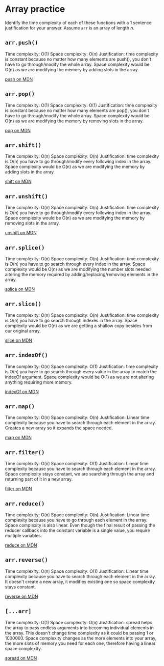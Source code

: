 # Array practice

Identify the time complexity of each of these functions with a 1 sentence
justification for your answer. Assume `arr` is an array of length _n_.

## `arr.push()`

Time complexity: O(1) 
Space complexity: O(n)
Justification: time complexity is constant because no matter how many elements are push(), you don't have to go through/modify the whole array. Space complexity would be O(n) as we are modifying the memory by adding slots in the array.


[push on MDN][push]


## `arr.pop()`

Time complexity: O(1)
Space complexity: O(1)
Justification: time complexity is constant because no matter how many elements are pop(), you don't have to go through/modify the whole array. Space complexity would be O(n) as we are modifying the memory by removing slots in the array.

[pop on MDN][pop]

## `arr.shift()`

Time complexity: O(n)
Space complexity: O(n)
Justification: time complexity is O(n) you have to go through/modify every following index in the array. Space complexity would be O(n) as we are modifying the memory by adding slots in the array.


[shift on MDN][shift]

## `arr.unshift()`

Time complexity: O(n)
Space complexity: O(n)
Justification: time complexity is O(n) you have to go through/modify every following index in the array. Space complexity would be O(n) as we are modifying the memory by removing slots in the array.

[unshift on MDN][unshift]

## `arr.splice()`

Time complexity: O(n)
Space complexity: O(n)
Justification: time complexity is O(n) you have to go search through every index in the array. Space complexity would be O(n) as we are modifying the number slots needed altering the memory required by adding/replacing/removing elements in the array.

[splice on MDN][splice]

## `arr.slice()`

Time complexity: O(n)
Space complexity: O(n)
Justification: time complexity is O(n) you have to go search through indexes in the array. Space complexity would be O(n) as we are getting a shallow copy besides from our original array. 

[slice on MDN][slice]

## `arr.indexOf()`

Time complexity: O(n)
Space complexity: O(1)
Justification: time complexity is O(n) you have to go search through every value in the array to match the indexOf argument. Space complexity would be O(1) as we are not altering anything requiring more memory.

[indexOf on MDN][indexOf]

## `arr.map()`

Time complexity: O(n)
Space complexity: O(n)
Justification: Linear time complexity because you have to search through each element in the array. Creates a new array so it expands the space needed.

[map on MDN][map]

## `arr.filter()`

Time complexity: O(n)
Space complexity: O(1)
Justification: Linear time complexity because you have to search through each element in the array. Space complexity stays constant, we are searching through the array and returning part of it in a new array.

[filter on MDN][filter]

## `arr.reduce()`

Time complexity: O(n)
Space complexity: O(n)
Justification: Linear time complexity because you have to go through each element in the array. Space complexity is also linear. Even though the final result of passing the reducer callback into the constant variable is a single value, you require multiple variables.

[reduce on MDN][reduce]

## `arr.reverse()`

Time complexity: O(n)
Space complexity: O(1)
Justification: Linear time complexity because you have to search through each element in the array. It doesn't create a new array, it modifies existing one so space complexity stays constant.

[reverse on MDN][reverse]

## `[...arr]`

Time complexity: O(1)
Space complexity: O(n)
Justification: spread helps the array to pass endless arguments into becoming individual elements in the array. This doesn't change time complexity as it could be passing 1 or 1000000. Space complexity changes as the more elements into your array, the more slots of memory you need for each one, therefore having a linear space complexity.

[spread on MDN][spread]

[push]:https://developer.mozilla.org/en-US/docs/Web/JavaScript/Reference/Global_Objects/Array/push
[pop]:https://developer.mozilla.org/en-US/docs/Web/JavaScript/Reference/Global_Objects/Array/pop
[shift]:https://developer.mozilla.org/en-US/docs/Web/JavaScript/Reference/Global_Objects/Array/shift
[unshift]:https://developer.mozilla.org/en-US/docs/Web/JavaScript/Reference/Global_Objects/Array/unshift
[splice]:https://developer.mozilla.org/en-US/docs/Web/JavaScript/Reference/Global_Objects/Array/splice
[slice]:https://developer.mozilla.org/en-US/docs/Web/JavaScript/Reference/Global_Objects/Array/slice
[indexOf]:https://developer.mozilla.org/en-US/docs/Web/JavaScript/Reference/Global_Objects/Array/indexOf
[map]:https://developer.mozilla.org/en-US/docs/Web/JavaScript/Reference/Global_Objects/Array/map
[filter]:https://developer.mozilla.org/en-US/docs/Web/JavaScript/Reference/Global_Objects/Array/filter
[reduce]:https://developer.mozilla.org/en-US/docs/Web/JavaScript/Reference/Global_Objects/Array/reduce
[reverse]:https://developer.mozilla.org/en-US/docs/Web/JavaScript/Reference/Global_Objects/Array/reverse
[spread]:https://developer.mozilla.org/en-US/docs/Web/JavaScript/Reference/Operators/Spread_syntax